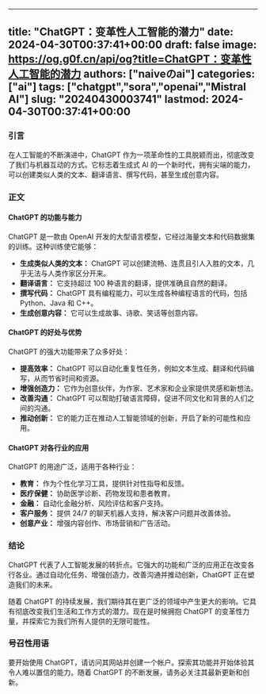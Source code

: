 
---
title: "ChatGPT：变革性人工智能的潜力"
date: 2024-04-30T00:37:41+00:00
draft: false
image: https://og.g0f.cn/api/og?title=ChatGPT：变革性人工智能的潜力
authors: ["naiveのai"]
categories: ["ai"]
tags: ["chatgpt","sora","openai","Mistral AI"]
slug: "20240430003741"
lastmod: 2024-04-30T00:37:41+00:00
---
### 引言

在人工智能的不断演进中，ChatGPT 作为一项革命性的工具脱颖而出，彻底改变了我们与机器互动的方式。它标志着生成式 AI 的一个新时代，拥有尖端的能力，可以创建类似人类的文本、翻译语言、撰写代码，甚至生成创意内容。

### 正文

#### ChatGPT 的功能与能力

ChatGPT 是一款由 OpenAI 开发的大型语言模型，它经过海量文本和代码数据集的训练。这种训练使它能够：

- **生成类似人类的文本：** ChatGPT 可以创建流畅、连贯且引人入胜的文本，几乎无法与人类作家区分开来。
- **翻译语言：** 它支持超过 100 种语言的翻译，提供准确且自然的翻译。
- **撰写代码：** ChatGPT 具有编程能力，可以生成各种编程语言的代码，包括 Python、Java 和 C++。
- **生成创意内容：** 它可以生成故事、诗歌、笑话等创意内容。

#### ChatGPT 的好处与优势

ChatGPT 的强大功能带来了众多好处：

- **提高效率：** ChatGPT 可以自动化重复性任务，例如文本生成、翻译和代码编写，从而节省时间和资源。
- **增强创造力：** 它作为创意伙伴，为作家、艺术家和企业家提供灵感和新想法。
- **改善沟通：** ChatGPT 可以帮助打破语言障碍，促进不同文化和背景的人们之间的沟通。
- **推动创新：** 它的能力正在推动人工智能领域的创新，开启了新的可能性和应用。

#### ChatGPT 对各行业的应用

ChatGPT 的用途广泛，适用于各种行业：

- **教育：** 作为个性化学习工具，提供针对性指导和反馈。
- **医疗保健：** 协助医学诊断、药物发现和患者教育。
- **金融：** 自动化金融分析、风险评估和客户支持。
- **客户服务：** 提供 24/7 的聊天机器人支持，解决客户问题并改善体验。
- **创意产业：** 增强内容创作、市场营销和广告活动。

### 结论

ChatGPT 代表了人工智能发展的转折点。它强大的功能和广泛的应用正在改变各行各业。通过自动化任务、增强创造力，改善沟通并推动创新，ChatGPT 正在塑造我们的未来。

随着 ChatGPT 的持续发展，我们期待其在更广泛的领域中产生更大的影响。它具有彻底改变我们生活和工作方式的潜力。现在是时候拥抱 ChatGPT 的变革性力量，并探索它为我们所有人提供的无限可能性。

### 号召性用语

要开始使用 ChatGPT，请访问其网站并创建一个帐户。探索其功能并开始体验其令人难以置信的能力。随着 ChatGPT 的不断发展，请务必关注其最新更新和创新。